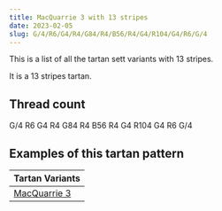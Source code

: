 ```yaml
---
title: MacQuarrie 3 with 13 stripes
date: 2023-02-05
slug: G/4/R6/G4/R4/G84/R4/B56/R4/G4/R104/G4/R6/G/4
---
```

This is a list of all the tartan sett variants with 13 stripes.

It is a 13 stripes tartan.


## Thread count
G/4 R6 G4 R4 G84 R4 B56 R4 G4 R104 G4 R6 G/4

## Examples of this tartan pattern

| Tartan Variants |
|---------------|
| [MacQuarrie 3](/variants/g/4/r6/g4/r4/g84/r4/b56/r4/g4/r104/g4/r6/g/4-b304080-g008000-rc00000)||
